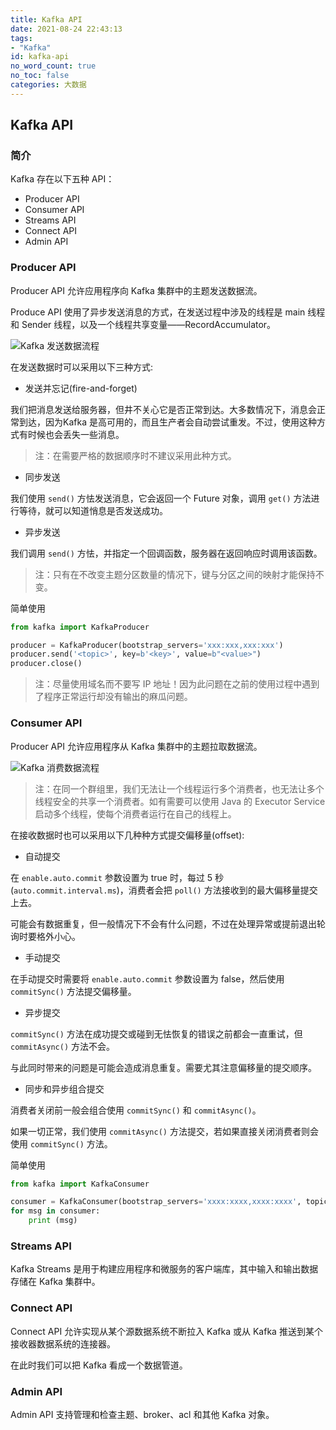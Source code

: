 ```yaml
---
title: Kafka API
date: 2021-08-24 22:43:13
tags:
- "Kafka"
id: kafka-api
no_word_count: true
no_toc: false
categories: 大数据
---
```


## Kafka API

### 简介

Kafka 存在以下五种 API：

- Producer API
- Consumer API
- Streams API
- Connect API
- Admin API

### Producer API

Producer API 允许应用程序向 Kafka 集群中的主题发送数据流。

Produce API 使用了异步发送消息的方式，在发送过程中涉及的线程是 main 线程和 Sender 线程，以及一个线程共享变量——RecordAccumulator。

![Kafka 发送数据流程](https://i.loli.net/2021/08/24/YgBIm7HbrFNcvPp.png)

在发送数据时可以采用以下三种方式:

- 发送并忘记(fire-and-forget)

我们把消息发送给服务器，但井不关心它是否正常到达。大多数情况下，消息会正常到达，因为Kafka 是高可用的，而且生产者会自动尝试重发。不过，使用这种方式有时候也会丢失一些消息。

> 注：在需要严格的数据顺序时不建议采用此种方式。

- 同步发送

我们使用 `send()` 方怯发送消息，它会返回一个 Future 对象，调用 `get()` 方法进行等待，就可以知道悄息是否发送成功。

- 异步发送

我们调用 `send()` 方怯，并指定一个回调函数，服务器在返回响应时调用该函数。

> 注：只有在不改变主题分区数量的情况下，键与分区之间的映射才能保持不变。

简单使用

```python
from kafka import KafkaProducer

producer = KafkaProducer(bootstrap_servers='xxx:xxx,xxx:xxx')
producer.send('<topic>', key=b'<key>', value=b"<value>")
producer.close()
```

> 注：尽量使用域名而不要写 IP 地址！因为此问题在之前的使用过程中遇到了程序正常运行却没有输出的麻瓜问题。

### Consumer API

Producer API 允许应用程序从 Kafka 集群中的主题拉取数据流。

![Kafka 消费数据流程](https://i.loli.net/2021/08/25/lp5OYrdqkW6vBNa.png)

> 注：在同一个群组里，我们无法让一个线程运行多个消费者，也无法让多个线程安全的共享一个消费者。如有需要可以使用 Java 的 Executor Service 启动多个线程，使每个消费者运行在自己的线程上。

在接收数据时也可以采用以下几种种方式提交偏移量(offset):

- 自动提交

在 `enable.auto.commit` 参数设置为 true 时，每过 5 秒(`auto.commit.interval.ms`)，消费者会把 `poll()` 方法接收到的最大偏移量提交上去。

可能会有数据重复，但一般情况下不会有什么问题，不过在处理异常或提前退出轮询时要格外小心。

- 手动提交

在手动提交时需要将 `enable.auto.commit` 参数设置为 false，然后使用 `commitSync()` 方法提交偏移量。

- 异步提交

`commitSync()` 方法在成功提交或碰到无怯恢复的错误之前都会一直重试，但 `commitAsync()` 方法不会。

与此同时带来的问题是可能会造成消息重复。需要尤其注意偏移量的提交顺序。

- 同步和异步组合提交

消费者关闭前一般会组合使用 `commitSync()` 和 `commitAsync()`。

如果一切正常，我们使用 `commitAsync()` 方法提交，若如果直接关闭消费者则会使用 `commitSync()` 方法。

简单使用

```python
from kafka import KafkaConsumer

consumer = KafkaConsumer(bootstrap_servers='xxxx:xxxx,xxxx:xxxx', topic='<topic>', group_id='<group>')
for msg in consumer:
    print (msg)
```

### Streams API

Kafka Streams 是用于构建应用程序和微服务的客户端库，其中输入和输出数据存储在 Kafka 集群中。

### Connect API

Connect API 允许实现从某个源数据系统不断拉入 Kafka 或从 Kafka 推送到某个接收器数据系统的连接器。

在此时我们可以把 Kafka 看成一个数据管道。

### Admin API

Admin API 支持管理和检查主题、broker、acl 和其他 Kafka 对象。